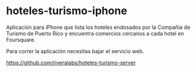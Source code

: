 hoteles-turismo-iphone
======================

Aplicación para iPhone que lista los hoteles endosados por la Compañia de Turismo de Puerto Rico y encuentra comercios cercanos a cada hotel en Foursquare.

Para correr la aplicación necesitas bajar el servicio web.

https://github.com/riveralabs/hoteles-turismo-server

